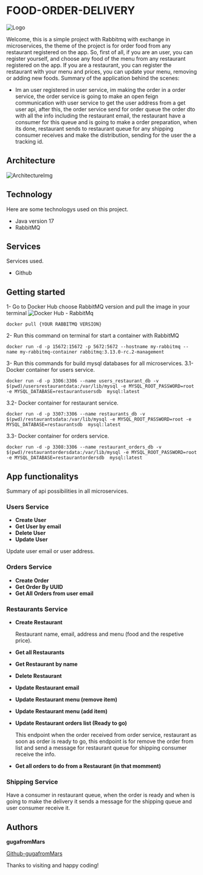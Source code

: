 # FOOD-ORDER-DELIVERY

![Logo](https://github.com/gugafromMARS/sb-rabbitmq-mcs/assets/116969206/0e81fe59-45cf-43b3-bb5d-14f75813b434)


Welcome, this is a simple project with Rabbitmq with exchange in microservices, the theme of the project is for order food from any restaurant registered on the app.
So, first of all, if you are an user, you can register yourself, and choose any food of the menu from any restaurant registered on the app.
If you are a restaurant, you can register the restaurant with your menu and prices, you can update your menu, removing or adding new foods.
Summary of the application behind the scenes: 
- Im an user registered in user service, im making the order in a order service, the order service is going to make an open feign communication with user service to get the user address from a get user api,
  after this, the order service send for order queue the order dto with all the info including the restaurant email, the restaurant have a consumer for this queue and is going to make a order preparation, when its done, restaurant sends to
restaurant queue for any shipping consumer receives and make the distribution, sending for the user the a tracking id. 

## Architecture

![ArchitectureImg](https://github.com/gugafromMARS/FoodProject-Rabbitmq/assets/116969206/e151066a-873d-4eec-927a-04e5afeb08f8)


## Technology

Here are some technologys used on this project.

* Java version 17
* RabbitMQ

## Services

Services used.

* Github
  
## Getting started

1- Go to Docker Hub choose RabbitMQ version and pull the image in your terminal
![Docker Hub - RabbitMq](https://hub.docker.com/_/rabbitmq)

```shell script
docker pull {YOUR RABBITMQ VERSION}
```

2- Run this command on terminal for start a container with RabbitMQ
```shell script
docker run -d -p 15672:15672 -p 5672:5672 --hostname my-rabbitmq --name my-rabbitmq-container rabbitmq:3.13.0-rc.2-management
```

3- Run this commands for build mysql databases for all microservices.
3.1- Docker container for users service. 
```shell script
docker run -d -p 3306:3306 --name users_restaurant_db -v $(pwd)/usersrestaurantdata:/var/lib/mysql -e MYSQL_ROOT_PASSWORD=root -e MYSQL_DATABASE=restaurantusersdb  mysql:latest
```

3.2- Docker container for restaurant service. 
```shell script
docker run -d -p 3307:3306 --name restaurants_db -v $(pwd)/restaurantsdata:/var/lib/mysql -e MYSQL_ROOT_PASSWORD=root -e MYSQL_DATABASE=restaurantsdb  mysql:latest
```

3.3- Docker container for orders service. 
```shell script
docker run -d -p 3308:3306 --name restaurant_orders_db -v $(pwd)/restaurantordersdata:/var/lib/mysql -e MYSQL_ROOT_PASSWORD=root -e MYSQL_DATABASE=restaurantordersdb  mysql:latest
```

## App functionalitys

Summary of api possibilities in all microservices.

### Users Service
* **Create User**
* **Get User by email**
* **Delete User**
* **Update User**
  
Update user email or user address.

### Orders Service
* **Create Order**
* **Get Order By UUID**
* **Get All Orders from user email**

### Restaurants Service
* **Create Restaurant**
 
  Restaurant name, email, address and menu (food and the respetive price).
* **Get all Restaurants**
* **Get Restaurant by name**
* **Delete Restaurant**
* **Update Restaurant email**
* **Update Restaurant menu (remove item)**
* **Update Restaurant menu (add item)**
* **Update Restaurant orders list (Ready to go)**
  
  This endpoint when the order received from order service, restaurant as soon as order is ready to go, this endpoint is for remove the order from list and send a message for restaurant queue for shipping consumer receive the info.
* **Get all orders to do from a Restaurant (in that momment)**

### Shipping Service

Have a consumer in restaurant queue, when the order is ready and when is going to make the delivery it sends a message for the shipping queue and user consumer receive it.

## Authors

**gugafromMars**

[Github-gugafromMars](https://github.com/gugafromMARS)

Thanks to visiting and happy coding!
